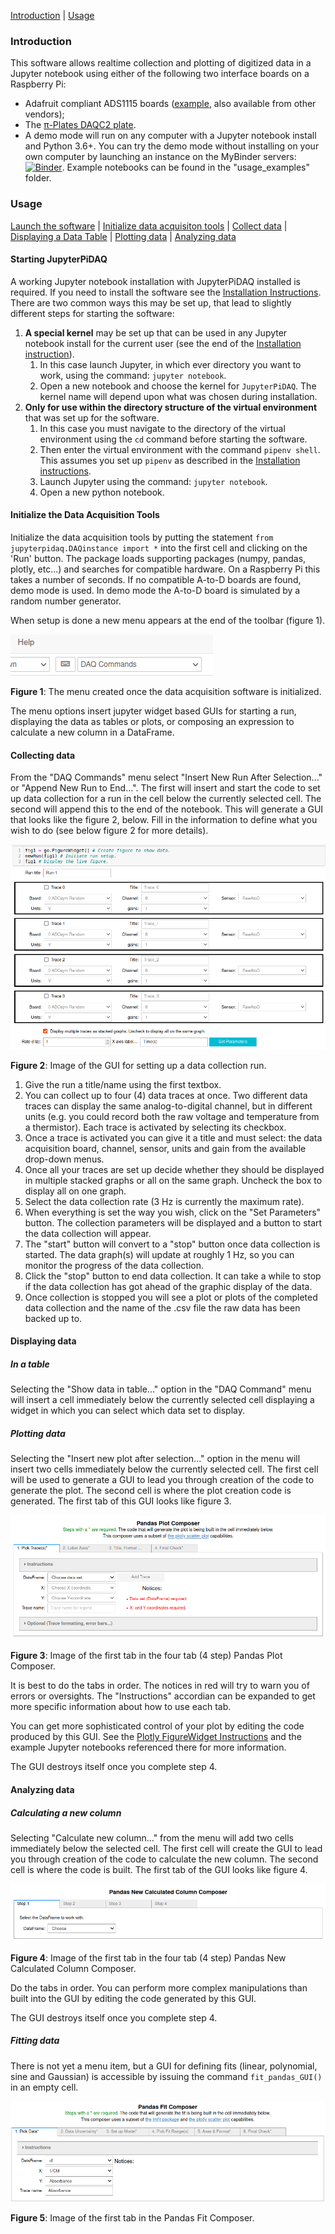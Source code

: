 [Introduction](#introduction) | 
[Usage](#usage)
### Introduction
 This software allows realtime collection and plotting of 
digitized data in  a Jupyter notebook using either of the following two
interface boards on a Raspberry Pi:
* Adafruit compliant ADS1115 boards 
([example](https://www.amazon.com/KNACRO-4-Channel-Raspberry-ADS1115-Channel/dp/B07149WH7P),
also available from other vendors);
* The [&pi;-Plates DAQC2 plate](https://pi-plates.com/daqc2r1/). 
* A demo mode will run on any computer with a Jupyter notebook install and
Python 3.6+. You can try the demo mode without installing on your own 
  computer by launching an instance on the MyBinder servers:
[![Binder](https://mybinder.org/badge_logo.svg)](https://mybinder.org/v2/gh/JupyterPhysSciLab/JupyterPiDAQ.git/HEAD?urlpath=/tree/usage_examples/).
 Example notebooks can be found in the "usage_examples" folder.

### Usage
[Launch the software](#starting-jupyterpidaq) | 
[Initialize data acquisiton tools](#initialize-the-data-acquisition-tools) | 
[Collect data](#collecting-data) |
[Displaying a Data Table](#in-a-table) | 
[Plotting data](#plotting-data) | 
[Analyzing data](#analyzing-data) 

#### Starting JupyterPiDAQ
A working Jupyter notebook installation with JupyterPiDAQ installed is
required. If you need to install the software see the [Installation 
Instructions](Installation.html). There are two common ways this may be set 
up, that lead to slightly different steps for starting the software:
1. __A special kernel__ may be set up that can be used in any Jupyter notebook 
   install for the current user (see the end of the
   [Installation instruction](Installation.html)). 
    1. In this case launch
   Jupyter, in which ever directory you want to work, using the 
   command: `jupyter notebook`.
    2. Open a new notebook and choose the kernel 
   for `JupyterPiDAQ`. The kernel name will depend upon what was chosen 
   during installation.
2. __Only for use within the directory structure of the virtual environment__ 
   that was set up for the software. 
    1. In this case you must navigate to the 
   directory of the virtual environment using the `cd` command before 
   starting the software.
    2. Then enter the virtual environment with the command `pipenv shell`. 
       This assumes you set up `pipenv` as described in the 
       [Installation instructions](Installation.html).
    3. Launch Jupyter using the command: `jupyter notebook`.
    4. Open a new python notebook.

#### Initialize the Data Acquisition Tools
Initialize the data acquisition tools by putting the statement `from 
jupyterpidaq.DAQinstance import *` into the first cell and clicking on the 
'Run' button. The package loads supporting packages (numpy, pandas, plotly,
etc...) and searches for compatible hardware. On a Raspberry Pi this takes a
number of seconds. If no compatible A-to-D boards are found, demo mode is used.
In demo mode the A-to-D board is simulated by a random number generator.

When setup is done a new menu appears at the end of the toolbar (figure 1).

![DAQ Menu](DAQmenu.png)

**Figure 1**: The menu created once the data acquisition software is 
initialized.

The menu options insert jupyter widget based GUIs for starting a run,
displaying the data as tables or plots, or composing an expression to calculate
a new column in a DataFrame.

#### Collecting data
From the "DAQ Commands" menu select "Insert New Run After Selection..." or 
"Append New Run to End...". The first will insert and start the code to set up 
data collection for a run in the cell below the currently selected cell. 
The second will append this to the end of the notebook. This will generate 
a GUI that looks like the figure 2, below. Fill in the information to define 
what you wish to do (see below figure 2 for more details).

![New Run Figure](newrun.png)

__Figure 2__: Image of the GUI for setting up a data collection run.
1. Give the run a title/name using the first textbox.
2. You can collect up to four (4) data traces at once. Two different data 
   traces can display the same analog-to-digital channel, but in different 
   units (e.g. you could record both the raw voltage and temperature from a 
   thermistor). Each trace is activated by selecting its checkbox.
3. Once a trace is activated you can give it a title and must select: the 
   data acquisition board, channel, sensor, units and gain from the 
   available drop-down menus.
4. Once all your traces are set up decide whether they should be displayed in 
   multiple stacked graphs or all on the same graph. Uncheck the box to 
   display all on one graph.
5. Select the data collection rate (3 Hz is currently the maximum rate).
6. When everything is set the way you wish, click on the "Set Parameters" 
   button. The collection parameters will be displayed and a button to 
   start the data collection will appear.
7. The "start" button will convert to a "stop" button once data collection 
   is started. The data graph(s) will update at roughly 1 Hz, so you can 
   monitor the progress of the data collection.
8. Click the "stop" button to end data collection. It can take 
   a while to stop if the data collection has got ahead of the graphic 
   display of the data.
9. Once collection is stopped you will see a plot or plots of the completed 
   data collection and the name of the .csv file the raw data has been 
   backed up to.

#### Displaying data

##### In a table
Selecting the "Show data in table..." option in the "DAQ Command" menu will 
insert a cell immediately below the currently selected cell displaying a 
widget in which you can select which data set to display.

##### Plotting data
Selecting the "Insert new plot after selection..." option in the menu will
insert two cells immediately below the currently selected cell. The first cell
will be used to generate a GUI to lead you through creation of the code to
generate the plot. The second cell is where the plot creation code is 
generated. The first tab of this GUI looks like figure 3.

![Plot GUI](plot_GUI.png)

**Figure 3**: Image of the first tab in the four tab (4 step) Pandas Plot 
Composer.

It is best to do the tabs in order. The notices in red will try to 
warn you of errors or oversights. The "Instructions" accordian can be 
expanded to get more specific information about how to use each tab.

You can get more sophisticated control of 
your plot by editing the code produced by this GUI. See the [Plotly 
FigureWidget Instructions](https://plotly.com/python/figurewidget/) and the 
example Jupyter notebooks referenced there for more information.

The GUI destroys itself once you complete step 4.

#### Analyzing data

##### Calculating a new column
Selecting "Calculate new column..." from the menu will add two cells
immediately below the selected cell. The first cell will create the GUI to
lead you through creation of the code to calculate the new column. The second
cell is where the code is built. The first tab of the GUI looks like figure 4.

![New Column GUI](new_col_GUI.png)

**Figure 4**: Image of the first tab in the four tab (4 step) Pandas New 
Calculated Column Composer.

Do the tabs in order. You can perform more complex manipulations than built 
into the GUI by editing the code generated by this GUI.

The GUI destroys itself once you complete step 4.

##### Fitting data
There is not yet a menu item, but a GUI for defining fits (linear, 
polynomial, sine and Gaussian) is accessible by issuing the command 
`fit_pandas_GUI()` in an empty cell.

![Fit Pandas GUI](fit_gaussian_tab1.png)

**Figure 5**: Image of the first tab in the Pandas Fit Composer.